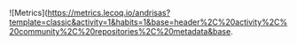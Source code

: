 ![Metrics](https://metrics.lecoq.io/andrisas?template=classic&activity=1&habits=1&base=header%2C%20activity%2C%20community%2C%20repositories%2C%20metadata&base.
